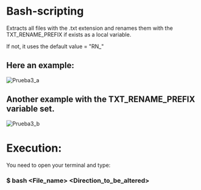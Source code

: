 # Bash-scripting

 Extracts all files with the .txt extension and renames them
 with the TXT_RENAME_PREFIX if exists as a local variable.
 
 If not, it uses the default value = "RN_"

## Here an example:

![Prueba3_a](https://user-images.githubusercontent.com/66728448/120636877-987bc300-c444-11eb-8fdf-c96e28bc7a40.png)

## Another example with the TXT_RENAME_PREFIX variable set.

![Prueba3_b](https://user-images.githubusercontent.com/66728448/120637023-c4974400-c444-11eb-98d6-c4a73da6434f.png)


# Execution:

You need to open your terminal and type: 
  
  ### $ bash <File_name> <Direction_to_be_altered>
